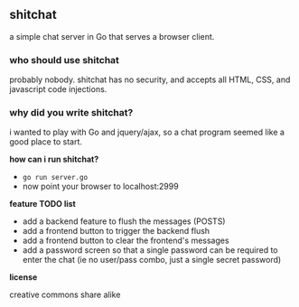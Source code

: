 ## shitchat

a simple chat server in Go that serves a browser client.

### who should use shitchat

probably nobody. shitchat has no security, and accepts all HTML, CSS, and javascript code injections.

### why did you write shitchat?

i wanted to play with Go and jquery/ajax, so a chat program seemed like a good place to start.

**how can i run shitchat?**
* `go run server.go`
* now point your browser to localhost:2999

**feature TODO list**
* add a backend feature to flush the messages (POSTS)
* add a frontend button to trigger the backend flush
* add a frontend button to clear the frontend's messages
* add a password screen so that a single password can be required to enter the chat (ie no user/pass combo, just a single secret password)


**license**

creative commons share alike

